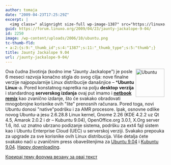 ```yaml
---
author: tomaja
date: "2009-04-23T17:25:29Z"
excerpt: |
  <img class=" alignright size-full wp-image-1387" src="https://linuxo.org/wp-content/uploads/2006/10/ubuntu.png" alt="Ubuntu" title="Ubuntu" hspace="4" width="90" height="89" align="right" />Ova čudna životinja (kodno ime &quot;Jaunty Јackalope&quot;) je posle 6 meseci razvoja konačno stigla do svog cilja: nove finalne verzije najpopularnije Linux distribucije dana&scaron;njice - *<strong>Ubuntu Linux</strong>-a. Pored konstatnog napretka na polju <strong>desktop</strong> <strong>verzija</strong> i standardnog <strong>serverskog izdanja</strong> ovaj put imamo i <strong><a href="Netbook%20Remix" target="_blank">netbook remix</a></strong>  kao zvanično izdanje, &scaron;to će svakako obradovati mnogobrojne korisnike ovih &quot;lite&quot; prenosnih računara. Pored toga, novi Ubuntu donosi &quot;native&quot;podr&scaron;ku i za AMR procesore. Ipak, osnovne odlike novog Ubuntu-a jesu 2.6.28.8 Linux kernel, Gnome 2.26 (KDE 4.2.2 uz Qt 4.5, Amarok 2.0.2 i dr - Kubuntu 9.04), OpenOffice.org 3.0.1, X.Org server 1.6, itd. uz znatno ubrzano podizanje sistema, podr&scaron;ku za ext4 fajl sistem kao i Ubuntu Enterprise Cloud (UEC) u serverskoj verziji. Svakako prepouka za upgrade za sve korisnike ovih Linux distribucija. Vi&scaron;e detalja ćete svakako naći u zvaničnim press obave&scaron;tenjima za <a href="http://www.ubuntu.com/news/ubuntu-9.04-desktop" target="_blank">Ubuntu 9.04</a>  i <a href="http://www.kubuntu.org/news/9.04-release" target="_blank">Kubuntu 9.04</a>. <a href="http://www.ubuntu.com/getubuntu/download">Happy downloading</a>.&nbsp;
guid: https://forum.linuxo.org/2009/04/23/jaunty-jackalope-9-04/
id: 2250
image: /wp-content/uploads/2006/10/ubuntu.png
tc-thumb-fld:
- a:2:{s:9:"_thumb_id";s:4:"1387";s:11:"_thumb_type";s:5:"thumb";}
title: Jaunty Jackalope 9.04
url: /jaunty-jackalope-9-04/
---
```

<img class=" alignright size-full wp-image-1387" src="https://linuxo.org/wp-content/uploads/2006/10/ubuntu.png" alt="Ubuntu" title="Ubuntu" hspace="4" width="90" height="89" align="right" />Ova čudna životinja (kodno ime "Jaunty Јackalope") je posle 6 meseci razvoja konačno stigla do svog cilja: nove finalne verzije najpopularnije Linux distribucije dana&scaron;njice &#8211; ***Ubuntu Linux**-a. Pored konstatnog napretka na polju **desktop** **verzija** i standardnog **serverskog izdanja** ovaj put imamo i **<a href="Netbook%20Remix" target="_blank">netbook remix</a>** kao zvanično izdanje, &scaron;to će svakako obradovati mnogobrojne korisnike ovih "lite" prenosnih računara. Pored toga, novi Ubuntu donosi "native"podr&scaron;ku i za AMR procesore. Ipak, osnovne odlike novog Ubuntu-a jesu 2.6.28.8 Linux kernel, Gnome 2.26 (KDE 4.2.2 uz Qt 4.5, Amarok 2.0.2 i dr &#8211; Kubuntu 9.04), OpenOffice.org 3.0.1, X.Org server 1.6, itd. uz znatno ubrzano podizanje sistema, podr&scaron;ku za ext4 fajl sistem kao i Ubuntu Enterprise Cloud (UEC) u serverskoj verziji. Svakako prepouka za upgrade za sve korisnike ovih Linux distribucija. Vi&scaron;e detalja ćete svakako naći u zvaničnim press obave&scaron;tenjima za <a href="http://www.ubuntu.com/news/ubuntu-9.04-desktop" target="_blank">Ubuntu 9.04</a> i <a href="http://www.kubuntu.org/news/9.04-release" target="_blank">Kubuntu 9.04</a>. [Happy downloading](http://www.ubuntu.com/getubuntu/download).&nbsp;  
<!--break-->

[Креирај тему форума везану за овај текст](https://linuxo.org/nova-tema-na-forumu/?se_pid=2250)